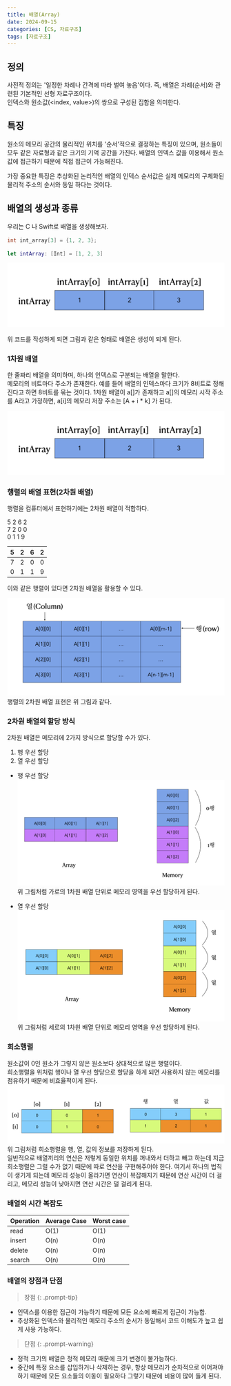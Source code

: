 ```yaml
---
title: 배열(Array) 
date: 2024-09-15 
categories: [CS, 자료구조]
tags: [자료구조]
---
```

## 정의
사전적 정의는 '일정한 차례나 간격에 따라 벌여 놓음'이다. 즉, 배열은 차례(순서)와 관련된 기본적인 선형 자료구조이다.  
인덱스와 원소값(<index, value>)의 쌍으로 구성된 집합을 의미한다.  
  
## 특징
원소의 메모리 공간의 물리적인 위치를 '순서'적으로 결정하는 특징이 있으며, 원소들이 모두 같은 자료형과 같은 크기의 기억 공간을 가진다. 배열의 인덱스 값을 이용해서 원소값에 접근하기 때문에 직접 접근이 가능해진다.  
  
가장 중요한 특징은 추상화된 논리적인 배열의 인덱스 순서값은 실제 메모리의 구체화된 물리적 주소의 순서와 동일 하다는 것이다.  

## 배열의 생성과 종류
우리는 C 나 Swift로 배열을 생성해보자.
```c
int int_array[3] = {1, 2, 3};
```
```swift
let intArray: [Int] = [1, 2, 3]
```
![](/assets/img/post-image/20240915PostArray/array1.png)

위 코드를 작성하게 되면 그림과 같은 형태로 배열은 생성이 되게 된다.
### 1차원 배열
한 줄짜리 배열을 의미하며, 하나의 인덱스로 구분되는 배열을 말한다.  
메모리의 비트마다 주소가 존재한다. 예를 들어 배열의 인덱스마다 크기가 8비트로 정해진다고 하면 8비트를 묶는 것이다.
1차원 배열이 a[]가 존재하고 a[]의 메모리 시작 주소를 A라고 가정하면,  a[i]의 메모리 저장 주소는 [A + i * k] 가 된다.  

![](/assets/img/post-image/20240915PostArray/array2.png)
  
### 행렬의 배열 표현(2차원 배열)
행렬을 컴퓨터에서 표현하기에는 2차원 배열이 적합하다.  
  
5  2  6  2  
7  2  0  0  
0  1  1  9  
  
|5|2|6|2|  
|---|---|---|---|  
|7|2|0|0|  
|0|1|1|9|  
  
이와 같은 행렬이 있다면 2차원 배열을 활용할 수 있다.  
  
![](/assets/img/post-image/20240915PostArray/array3.png)
행렬의 2차원 배열 표현은 위 그림과 같다.  

### 2차원 배열의 할당 방식
2차원 배열은 메모리에 2가지 방식으로 할당할 수가 있다.
1. 행 우선 할당
2. 열 우선 할당
  
  
- 행 우선 할당
![](/assets/img/post-image/20240915PostArray/array4.png)
위 그림처럼 가로의 1차원 배열 단위로 메모리 영역을 우선 할당하게 된다.  
  
- 열 우선 할당
![](/assets/img/post-image/20240915PostArray/array5.png)
위 그림처럼 세로의 1차원 배열 단위로 메모리 영역을 우선 할당하게 된다.  
  
### 희소행렬
원소값이 0인 원소가 그렇지 않은 원소보다 상대적으로 많은 행렬이다.  
희소행렬을 위처럼 행이나 열 우선 할당으로 할당을 하게 되면 사용하지 않는 메모리를 점유하기 때문에 비효율적이게 된다.
![](/assets/img/post-image/20240915PostArray/array6.png)
위 그림처럼 희소행렬을 행, 열, 값의 정보를 저장하게 된다.  
일반적으로 배열끼리의 연산은 저렇게 동일한 위치를 꺼내와서 더하고 빼고 하는데 지금 희소행렬은 그럴 수가 없기 때문에 따로 연산을 구현해주어야 한다. 여기서 하나의 법칙이 생기게 되는데 메모리 성능이 올라가면 연산이 복잡해지기 때문에 연산 시간이 더 걸리고, 메모리 성능이 낮아지면 연산 시간은 덜 걸리게 된다.

### 배열의 시간 복잡도
  
|Operation|Average Case|Worst case|  
|---|---|---|  
|read|O(1)|O(1)|  
|insert|O(n)|O(n)|  
|delete|O(n)|O(n)|  
|search|O(n)|O(n)|  
  
### 배열의 장점과 단점
>장점
{: .prompt-tip}
- 인덱스를 이용한 접근이 가능하기 때문에 모든 요소에 빠르게 접근이 가능함.
- 추상화된 인덱스와 물리적인 메모리 주소의 순서가 동일해서 코드 이해도가 높고 쉽게 사용 가능하다.

>단점 
{: .prompt-warning}
- 정적 크기의 배열은 정적 메모리 때문에 크기 변경이 불가능하다.
- 중간에 특정 요소를 삽입하거나 삭제하는 경우, 항상 메모리가 순차적으로 이어져야 하기 때문에 모든 요소들의 이동이 필요하다 그렇기 때문에 비용이 많이 들게 된다.
